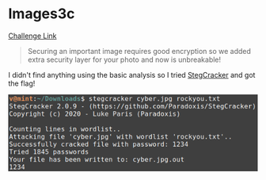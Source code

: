 **Images3c**
===================  
[Challenge Link](https://hubchallenges.s3-eu-west-1.amazonaws.com/Forensics/cyber.zip)  

> Securing an important image requires good encryption so we added extra security layer for your photo and now is unbreakable!

I didn't find anything using the basic analysis so I tried [StegCracker](https://github.com/Paradoxis/StegCracker) and got the flag!

![](images/imagesec.png)
